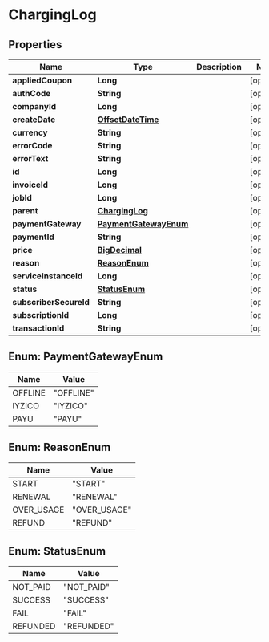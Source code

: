 
# ChargingLog

## Properties
Name | Type | Description | Notes
------------ | ------------- | ------------- | -------------
**appliedCoupon** | **Long** |  |  [optional]
**authCode** | **String** |  |  [optional]
**companyId** | **Long** |  |  [optional]
**createDate** | [**OffsetDateTime**](OffsetDateTime.md) |  |  [optional]
**currency** | **String** |  |  [optional]
**errorCode** | **String** |  |  [optional]
**errorText** | **String** |  |  [optional]
**id** | **Long** |  |  [optional]
**invoiceId** | **Long** |  |  [optional]
**jobId** | **Long** |  |  [optional]
**parent** | [**ChargingLog**](ChargingLog.md) |  |  [optional]
**paymentGateway** | [**PaymentGatewayEnum**](#PaymentGatewayEnum) |  |  [optional]
**paymentId** | **String** |  |  [optional]
**price** | [**BigDecimal**](BigDecimal.md) |  |  [optional]
**reason** | [**ReasonEnum**](#ReasonEnum) |  |  [optional]
**serviceInstanceId** | **Long** |  |  [optional]
**status** | [**StatusEnum**](#StatusEnum) |  |  [optional]
**subscriberSecureId** | **String** |  |  [optional]
**subscriptionId** | **Long** |  |  [optional]
**transactionId** | **String** |  |  [optional]


<a name="PaymentGatewayEnum"></a>
## Enum: PaymentGatewayEnum
Name | Value
---- | -----
OFFLINE | &quot;OFFLINE&quot;
IYZICO | &quot;IYZICO&quot;
PAYU | &quot;PAYU&quot;


<a name="ReasonEnum"></a>
## Enum: ReasonEnum
Name | Value
---- | -----
START | &quot;START&quot;
RENEWAL | &quot;RENEWAL&quot;
OVER_USAGE | &quot;OVER_USAGE&quot;
REFUND | &quot;REFUND&quot;


<a name="StatusEnum"></a>
## Enum: StatusEnum
Name | Value
---- | -----
NOT_PAID | &quot;NOT_PAID&quot;
SUCCESS | &quot;SUCCESS&quot;
FAIL | &quot;FAIL&quot;
REFUNDED | &quot;REFUNDED&quot;



